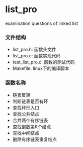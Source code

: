 # list_pro
examination questions of linked list 

### 文件结构
- list_pro.h: 函数头文件
- list_pro.c: 函数实现代码
- test_list_pro.c: 函数的测试代码
- Makefile: linux下的编译脚本

### 函数名称
- 链表反转
- 判断链表是否有环
- 查找环形入口
- 查找公共结点
- 合并两个有序链表
- 查找倒数第K个结点
- 查找中间结点
- 删除有序链表重复结点